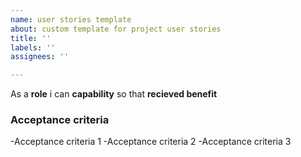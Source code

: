 ```yaml
---
name: user stories template
about: custom template for project user stories
title: ''
labels: ''
assignees: ''

---
```


As a  **role** i can **capability** so that **recieved benefit**

### Acceptance criteria

-Acceptance criteria 1
-Acceptance criteria 2
-Acceptance criteria 3
